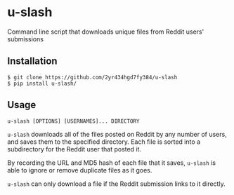 # u-slash
Command line script that downloads unique files from Reddit users' submissions

## Installation

    $ git clone https://github.com/2yr434hgd7fy384/u-slash
    $ pip install u-slash/

## Usage

    u-slash [OPTIONS] [USERNAMES]... DIRECTORY

`u-slash` downloads all of the files posted on Reddit by any number of users, and saves them to the specified directory. Each file is sorted into a subdirectory for the Reddit user that posted it.

By recording the URL and MD5 hash of each file that it saves, `u-slash` is able to ignore or remove duplicate files as it goes.

`u-slash` can only download a file if the Reddit submission links to it directly.
